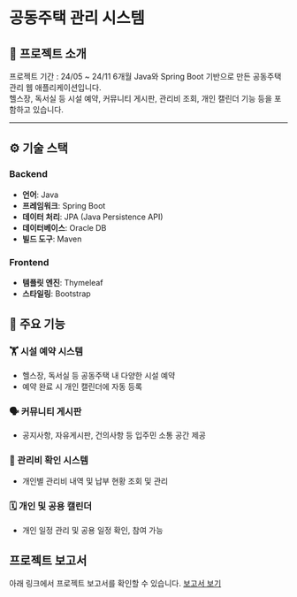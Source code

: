 # 공동주택 관리 시스템

## 📁 프로젝트 소개
프로젝트 기간 : 24/05 ~ 24/11 6개월
Java와 Spring Boot 기반으로 만든 공동주택 관리 웹 애플리케이션입니다.  
헬스장, 독서실 등 시설 예약, 커뮤니티 게시판, 관리비 조회, 개인 캘린더 기능 등을 포함하고 있습니다.

---

## ⚙ 기술 스택

### Backend
- **언어**: Java  
- **프레임워크**: Spring Boot  
- **데이터 처리**: JPA (Java Persistence API)  
- **데이터베이스**: Oracle DB  
- **빌드 도구**: Maven

### Frontend
- **템플릿 엔진**: Thymeleaf  
- **스타일링**: Bootstrap  
## 🔑 주요 기능

### 🏋️ 시설 예약 시스템
- 헬스장, 독서실 등 공동주택 내 다양한 시설 예약  
- 예약 완료 시 개인 캘린더에 자동 등록

### 🗣️ 커뮤니티 게시판
- 공지사항, 자유게시판, 건의사항 등 입주민 소통 공간 제공

### 💸 관리비 확인 시스템
- 개인별 관리비 내역 및 납부 현황 조회 및 관리

### 🗓️ 개인 및 공용 캘린더
- 개인 일정 관리 및 공용 일정 확인, 참여 가능


## 프로젝트 보고서
아래 링크에서 프로젝트 보고서를 확인할 수 있습니다.
[보고서 보기](./Y2K_Capstone_Report.pdf)
